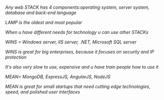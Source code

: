 _Any web STACK has 4 components:operating system, server system, database and back-end language_

_LAMP is the oldest and most popular_

_When u have different needs for technology u can use other STACKs_

_WINS = Windows server, IIS server, .NET, Microsoft SQL server_

_WINS is great for big enterprises, because it focuses on security and IP protection_

_It's also very slow to use, expensive and u have train people how to use it_

_MEAN= MongoDB, ExpressJS, AngularJS, NodeJS_

_MEAN is great for small startups that need cutting edge technologies, speed, and polished user interfaces_



